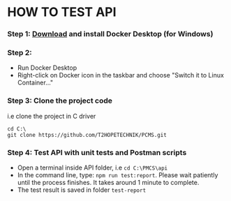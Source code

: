 # HOW TO TEST API

### Step 1: [Download]( https://docs.docker.com/docker-for-windows/install/) and install Docker Desktop (for Windows)  

### Step 2:
* Run Docker Desktop
* Right-click on Docker icon in the taskbar and choose "Switch it to Linux Container..."

### Step 3: Clone the project code
i.e clone the project in C driver
```
cd C:\
git clone https://github.com/T2HOPETECHNIK/PCMS.git
```

### Step 4: Test API with unit tests and Postman scripts
* Open a terminal inside API folder, i.e `cd C:\PMCS\api`  
* In the command line, type: `npm run test:report`. Please wait patiently until the process finishes. It takes around 1 minute to complete.  
* The test result is saved in folder `test-report`  
